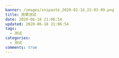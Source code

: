 ```yaml
---
banner: /images/snipaste_2020-02-16_22-03-09.png
title: 效果测试
date: 2020-06-18 21:06:54
updated: 2020-06-18 21:06:54
tags:
  - 测试
categories:
  - 测试
comments: true
---
```

